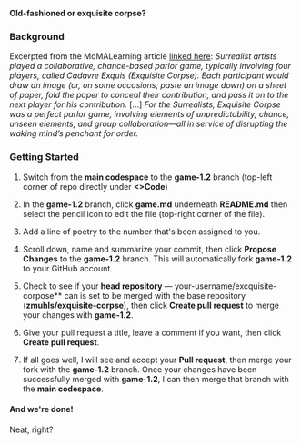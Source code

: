 **Old-fashioned or exquisite corpse?**

### Background
Excerpted from the MoMALearning article [linked here](https://www.moma.org/learn/moma_learning/tanguy-miro-morise-manray-nude/):
*Surrealist artists played a collaborative, chance-based parlor game, typically involving four players, called Cadavre Exquis (Exquisite Corpse). Each participant would draw an image (or, on some occasions, paste an image down) on a sheet of paper, fold the paper to conceal their contribution, and pass it on to the next player for his contribution.* [...] *For the Surrealists, Exquisite Corpse was a perfect parlor game, involving elements of unpredictability, chance, unseen elements, and group collaboration—all in service of disrupting the waking mind’s penchant for order.*

### Getting Started

1. Switch from the **main codespace** to the **game-1.2** branch (top-left corner of repo directly under **<>Code**)

2. In the **game-1.2** branch, click **game.md** underneath **README.md** then select the pencil icon to edit the file (top-right corner of the file).

5. Add a line of poetry to the number that's been assigned to you.

6. Scroll down, name and summarize your commit, then click **Propose Changes** to the **game-1.2** branch. This will automatically fork **game-1.2** to your GitHub account. 

7. Check to see if your **head repository** — your-username/excquisite-corpose** can is set to be merged with the base repository (**zmuhls/exquisite-corpse**), then click **Create pull request** to merge your changes with **game-1.2**. 

9. Give your pull request a title, leave a comment if you want, then click **Create pull request**.

10. If all goes well, I will see and accept your **Pull request**, then merge your fork with the **game-1.2** branch. Once your changes have been successfully merged with **game-1.2**, I can then merge that branch with the **main codespace**. 

#### And we're done! 

Neat, right? 
